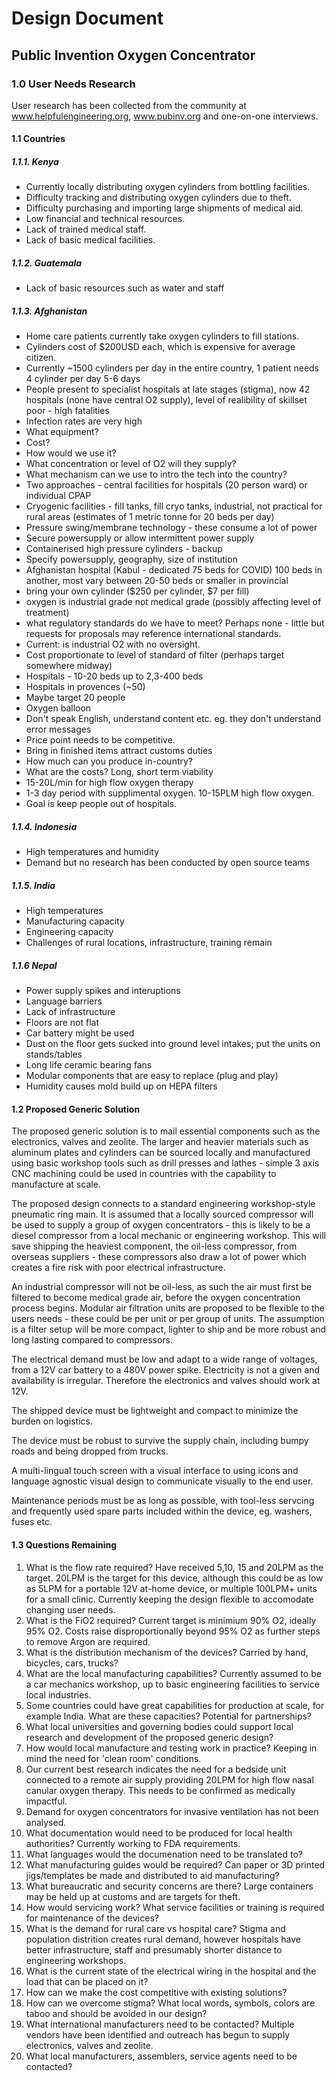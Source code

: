 # Design Document
## Public Invention Oxygen Concentrator


### 1.0 User Needs Research

User research has been collected from the community at www.helpfulengineering.org, www.pubinv.org and one-on-one interviews.

#### 1.1 Countries

##### 1.1.1. Kenya

- Currently locally distributing oxygen cylinders from bottling facilities.
- Difficulty tracking and distributing oxygen cylinders due to theft.
- Difficulty purchasing and importing large shipments of medical aid.
- Low financial and technical resources.
- Lack of trained medical staff.
- Lack of basic medical facilities.

##### 1.1.2. Guatemala
- Lack of basic resources such as water and staff

##### 1.1.3. Afghanistan
- Home care patients currently take oxygen cylinders to fill stations.
- Cylinders cost of $200USD each, which is expensive for average citizen.
- Currently ~1500 cylinders per day in the entire country, 1 patient needs 4 cylinder per day 5-6 days
- People present to specialist hospitals at late stages (stigma), now 42 hospitals (none have central O2 supply), level of realibility of skillset poor - high fatalities
- Infection rates are very high
- What equipment?
- Cost?
- How would we use it?
- What concentration or level of O2 will they supply?
- What mechanism can we use to intro the tech into the country?
- Two approaches - central facilities for hospitals (20 person ward) or individual CPAP
- Cryogenic facilities - fill tanks, fill cryo tanks, industrial, not practical for rural areas
(estimates of 1 metric tonne for 20 beds per day)
- Pressure swing/membrane technology - these consume a lot of power
- Secure powersupply or allow intermittent power supply
- Containerised high pressure cylinders - backup
- Specify powersupply, geography, size of institution
- Afghanistan hospital (Kabul - dedicated 75 beds for COVID) 100 beds in another, most vary between 20-50 beds or smaller in provincial
- bring your own cylinder ($250 per cylinder, $7 per fill)
- oxygen is industrial grade not medical grade (possibly affecting level of treatment)
- what regulatory standards do we have to meet? Perhaps none - little but requests for proposals may reference international standards.
- Current: is industrial O2 with no oversight.
- Cost proportionate to level of standard of filter (perhaps target somewhere midway)
- Hospitals - 10-20 beds up to 2,3-400 beds
- Hospitals in provences (~50)
- Maybe target 20 people
- Oxygen balloon
- Don't speak English, understand content etc. eg. they don't understand error messages
- Price point needs to be competitive.
- Bring in finished items attract customs duties
- How much can you produce in-country?
- What are the costs? Long, short term viability
- 15-20L/min for high flow oxygen therapy
- 1-3 day period with supplimental oxygen. 10-15PLM high flow oxygen.
- Goal is keep people out of hospitals.

##### 1.1.4. Indonesia
- High temperatures and humidity
- Demand but no research has been conducted by open source teams

##### 1.1.5. India
- High temperatures
- Manufacturing capacity
- Engineering capacity
- Challenges of rural locations, infrastructure, training remain

##### 1.1.6 Nepal
- Power supply spikes and interuptions
- Language barriers
- Lack of infrastructure
- Floors are not flat
- Car battery might be used
- Dust on the floor gets sucked into ground level intakes; put the units on stands/tables
- Long life ceramic bearing fans
- Modular components that are easy to replace (plug and play)
- Humidity causes mold build up on HEPA filters

#### 1.2 Proposed Generic Solution

The proposed generic solution is to mail essential components such as the electronics, valves and zeolite. The larger and heavier materials such as aluminum plates and cylinders can be sourced locally and manufactured using basic workshop tools such as drill presses and lathes - simple 3 axis CNC machining could be used in countries with the capability to manufacture at scale.

The proposed design connects to a standard engineering workshop-style pneumatic ring main. It is assumed that a locally sourced compressor will be used to supply a group of oxygen concentrators - this is likely to be a diesel compressor from a local mechanic or engineering workshop. This will save shipping the heaviest component, the oil-less compressor, from overseas suppliers - these compressors also draw a lot of power which creates a fire risk with poor electrical infrastructure.

An industrial compressor will not be oil-less, as such the air must first be filtered to become medical grade air, before the oxygen concentration process begins. Modular air filtration units are proposed to be flexible to the users needs - these could be per unit or per group of units. The assumption is a filter setup will be more compact, lighter to ship and be more robust and long lasting compared to compressors.

The electrical demand must be low and adapt to a wide range of voltages, from a 12V car battery to a 480V power spike. Electricity is not a given and availability is irregular. Therefore the electronics and valves should work at 12V.

The shipped device must be lightweight and compact to minimize the burden on logistics.

The device must be robust to survive the supply chain, including bumpy roads and being dropped from trucks.

A multi-lingual touch screen with a visual interface to using icons and language agnostic visual design to communicate visually to the end user.

Maintenance periods must be as long as possible, with tool-less servcing and frequently used spare parts included within the device, eg. washers, fuses etc.

#### 1.3 Questions Remaining

1. What is the flow rate required? Have received 5,10, 15 and 20LPM as the target. 20LPM is the target for this device, although this could be as low as 5LPM for a portable 12V at-home device, or multiple 100LPM+ units for a small clinic. Currently keeping the design flexible to accomodate changing user needs.
2. What is the FiO2 required? Current target is minimium 90% O2, ideally 95% O2. Costs raise disproportionally beyond 95% O2 as further steps to remove Argon are required.
3. What is the distribution mechanism of the devices? Carried by hand, bicycles, cars, trucks?
4. What are the local manufacturing capabilities? Currently assumed to be a car mechanics workshop, up to basic engineering facilities to service local industries.
5. Some countries could have great capabilities for production at scale, for example India. What are these capacities? Potential for partnerships?
6. What local universities and governing bodies could support local research and development of the proposed generic design?
7. How would local manufacture and testing work in practice? Keeping in mind the need for 'clean room' conditions.
8. Our current best research indicates the need for a bedside unit connected to a remote air supply providing 20LPM for high flow nasal canular oxygen therapy. This needs to be confirmed as medically impactful.
9. Demand for oxygen concentrators for invasive ventilation has not been analysed.
10. What documentation would need to be produced for local health authorities? Currently working to FDA requirements.
11. What languages would the documenation need to be translated to?
12. What manufacturing guides would be required? Can paper or 3D printed jigs/templates be made and distributed to aid manufacturing?
13. What bureaucratic and security concerns are there? Large containers may be held up at customs and are targets for theft.
14. How would servicing work? What service facilities or training is required for maintenance of the devices?
15. What is the demand for rural care vs hospital care? Stigma and population distrition creates rural demand, however hospitals have better infrastructure, staff and presumably shorter distance to engineering workshops.
16. What is the current state of the electrical wiring in the hospital and the load that can be placed on it?
17. How can we make the cost competitive with existing solutions?
18. How can we overcome stigma? What local words, symbols, colors are taboo and should be avoided in our design?
19. What international manufacturers need to be contacted? Multiple vendors have been identified and outreach has begun to supply electronics, valves and zeolite.
20. What local manufacturers, assemblers, service agents need to be contacted?
